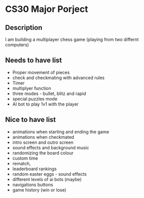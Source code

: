 # CS30 Major Porject

## Description
I am building a  multiplayer chess game (playing from two differnt computers)

## Needs to have list
- Proper movement of pieces
- check and checkmating with advanced rules
- Timer
- multiplyer function
- three modes - bullet, blitz and rapid
- special puzzles mode
- AI bot to play 1v1 with the player

## Nice to have list
- animations when starting and ending the game
- animations when checkmated
- intro screen and outro screen 
- sound effects and background music
- randomizing the board colour
- custom time
- rematch, 
- leaderboard rankings
- random easter eggs - sound effects
- different levels of ai bots (maybe)
- navigations buttons
- game history (win or lose)

